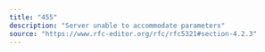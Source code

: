 ```yaml
---
title: "455"
description: "Server unable to accommodate parameters"
source: "https://www.rfc-editor.org/rfc/rfc5321#section-4.2.3"
---
```

